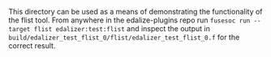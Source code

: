 This directory can be used as a means of demonstrating the functionality of the flist tool. From anywhere in the edalize-plugins repo run `fusesoc run --target flist edalizer:test:flist` and inspect the output in `build/edalizer_test_flist_0/flist/edalizer_test_flist_0.f` for the correct result.
